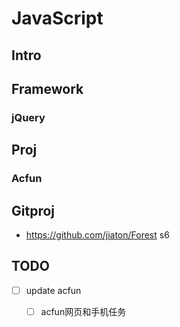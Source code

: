 # JavaScript

## Intro

## Framework
### jQuery

## Proj
### Acfun

## Gitproj

- https://github.com/jiaton/Forest s6

## TODO
- [ ] update acfun
  - [ ] acfun网页和手机任务

